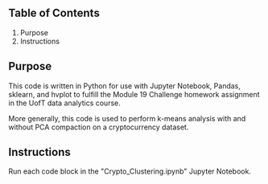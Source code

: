 ## Table of Contents

1. Purpose
2. Instructions

## Purpose

This code is written in Python for use with Jupyter Notebook, Pandas, sklearn, and hvplot to fulfill the Module 19 Challenge homework assignment in the UofT data analytics course. 

More generally, this code is used to perform k-means analysis with and without PCA compaction on a cryptocurrency dataset.  

## Instructions 

Run each code block in the "Crypto_Clustering.ipynb" Jupyter Notebook.  